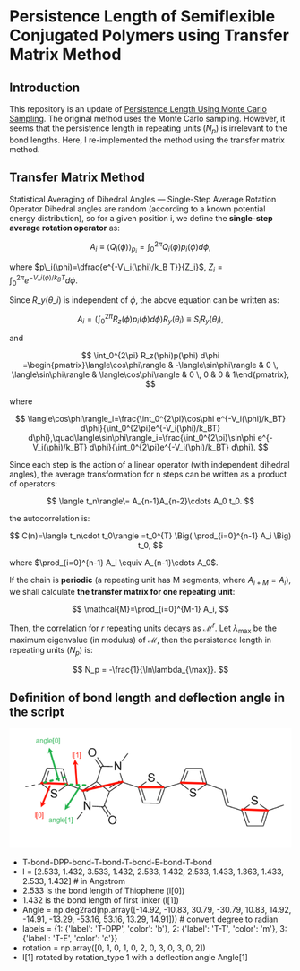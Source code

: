 # Persistence Length of Semiflexible Conjugated Polymers using Transfer Matrix Method

## Introduction

This repository is an update of [Persistence Length Using Monte Carlo Sampling](https://github.com/Swordshinehjy/DFT_persistence_length_Monte_Carlo_sampling). The original method uses the Monte Carlo sampling. However, it seems that the persistence length in repeating units ($N_p$) is irrelevant to the bond lengths. Here, I re-implemented the method using the transfer matrix method.
## Transfer Matrix Method
Statistical Averaging of Dihedral Angles — Single-Step Average Rotation Operator
Dihedral angles are random (according to a known potential energy distribution), so for a given position i, we define the **single-step average rotation operator** as:

$$
A_i \equiv \langle Q_i(\phi)\rangle_{p_i} = \int_0^{2\pi} Q_i(\phi)p_i(\phi)d\phi,
$$

where $p\_i(\phi)=\dfrac{e^{-V\_i(\phi)/k_B T}}{Z_i}$, $Z_i=\int_0^{2\pi}e^{-V\_i(\phi)/k_B T} d\phi$.

Since $R\_y(\theta\_i)$ is independent of $\phi$, the above equation can be written as:

$$
A_i = \bigg(\int_0^{2\pi} R_z(\phi)p_i(\phi)d\phi\bigg)R_y(\theta_i) \equiv S_i R_y(\theta_i),
$$

and

$$
\int_0^{2\pi} R_z(\phi)p(\phi) d\phi =\begin{pmatrix}\langle\cos\phi\rangle & -\langle\sin\phi\rangle & 
0 \, \langle\sin\phi\rangle & \langle\cos\phi\rangle & 0 \, 
0 & 0 & 1\end{pmatrix},
$$

where

$$
\langle\cos\phi\rangle_i=\frac{\int_0^{2\pi}\cos\phi e^{-V_i(\phi)/k_BT} d\phi}{\int_0^{2\pi}e^{-V_i(\phi)/k_BT} d\phi},\quad\langle\sin\phi\rangle_i=\frac{\int_0^{2\pi}\sin\phi e^{-V_i(\phi)/k_BT} d\phi}{\int_0^{2\pi}e^{-V_i(\phi)/k_BT} d\phi}.
$$

Since each step is the action of a linear operator (with independent dihedral angles), the average transformation for n steps can be written as a product of operators:

$$
\langle t_n\rangle\= A_{n-1}A_{n-2}\cdots A_0 t_0.
$$

the autocorrelation is:

$$
C(n)=\langle t_n\cdot t_0\rangle 
=t_0^{T} \Big( \prod_{i=0}^{n-1} A_i \Big) t_0,
$$

where $\prod_{i=0}^{n-1} A_i \equiv A_{n-1}\cdots A_0$.

If the chain is **periodic** (a repeating unit has M segments, where $A_{i+M}=A_i$), we shall calculate **the transfer matrix for one repeating unit**:

$$
\mathcal{M}=\prod_{i=0}^{M-1} A_i,
$$

Then, the correlation for $r$ repeating units decays as $\mathcal{M}^r$. Let $\lambda_{\max}$ be the maximum eigenvalue (in modulus) of $\mathcal{M}$, then the persistence length in repeating units ($N_p$) is:

$$
N_p = -\frac{1}{\ln\lambda_{\max}}.
$$

## Definition of bond length and deflection angle in the script
![definition](definition.png)
*   T-bond-DPP-bond-T-bond-T-bond-E-bond-T-bond
*   l = [2.533, 1.432, 3.533, 1.432, 2.533, 1.432, 2.533, 1.433, 1.363, 1.433, 2.533, 1.432] # in Angstrom
*   2.533 is the bond length of Thiophene (l[0])
*   1.432 is the bond length of first linker (l[1])
*   Angle = np.deg2rad(np.array([-14.92, -10.83, 30.79, -30.79, 10.83, 14.92, -14.91, -13.29, -53.16, 53.16, 13.29, 14.91])) # convert degree to radian
*   labels = {1: {'label': 'T-DPP', 'color': 'b'}, 2: {'label': 'T-T', 'color': 'm'}, 3: {'label': 'T-E', 'color': 'c'}}
*   rotation = np.array([0, 1, 0, 1, 0, 2, 0, 3, 0, 3, 0, 2])
*   l[1] rotated by rotation_type 1 with a deflection angle Angle[1]



